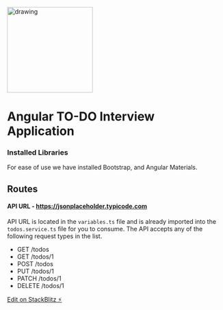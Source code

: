 <img style="display: block" src="https://upload.wikimedia.org/wikipedia/commons/c/cf/Angular_full_color_logo.svg" alt="drawing" width="200"/> 

# Angular TO-DO Interview Application


### Installed Libraries

For ease of use we have installed Bootstrap, and Angular Materials.

## Routes

#### API URL - https://jsonplaceholder.typicode.com

API URL is located in the `variables.ts` file and is already imported into the `todos.service.ts` file for you to consume.  The API accepts any of the following request types in the list.

 - GET	/todos
 - GET	/todos/1
 - POST	/todos
 - PUT	/todos/1
 - PATCH	/todos/1
 - DELETE	/todos/1


[Edit on StackBlitz ⚡️](https://stackblitz.com/edit/angular-n2y1zg)